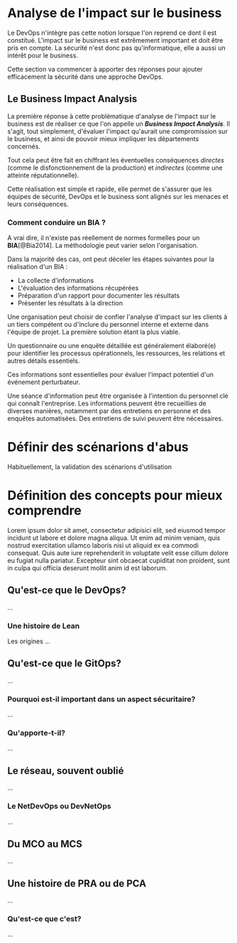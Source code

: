 # Analyse de l'impact sur le business

Le DevOps n'intègre pas cette notion lorsque l'on reprend ce dont il est constitué. 
L'impact sur le business est extrêmement important et doit être pris en compte. La sécurité n'est donc pas qu'informatique, elle a aussi un intérêt pour le business.

Cette section va commencer à apporter des réponses pour ajouter efficacement la sécurité dans une approche DevOps.

## Le Business Impact Analysis

La première réponse à cette problématique d'analyse de l'impact sur le business est de réaliser ce que l'on appelle un ***Business Impact Analysis***. Il s'agit, tout simplement, d'évaluer l'impact qu'aurait une compromission sur le business, et ainsi de pouvoir mieux impliquer les départements concernés.

Tout cela peut être fait en chiffrant les éventuelles conséquences *directes* (comme le disfonctionnement de la production) et *indirectes* (comme une atteinte réputationnelle).

Cette réalisation est simple et rapide, elle permet de s'assurer que les équipes de sécurité, DevOps et le business sont alignés sur les menaces et leurs conséquences.

### Comment conduire un BIA ?

A vrai dire, il n'existe pas réellement de normes formelles pour un **BIA**[@Bia2014]. La méthodologie peut varier selon l'organisation.

Dans la majorité des cas, ont peut déceler les étapes suivantes pour la réalisation d'un BIA :

- La collecte d'informations
- L'évaluation des informations récupérées
- Préparation d'un rapport pour documenter les résultats
- Présenter les résultats à la direction

Une organisation peut choisir de confier l'analyse d'impact sur les clients à un tiers compétent ou d'inclure du personnel interne et externe dans l'équipe de projet.
La première solution étant la plus viable.

Un questionnaire ou une enquête détaillée est généralement élaboré(e) pour identifier les processus opérationnels, les ressources, les relations et autres détails essentiels.

Ces informations sont essentielles pour évaluer l'impact potentiel d'un événement perturbateur.

Une séance d'information peut être organisée à l'intention du personnel clé qui connaît l'entreprise. Les informations peuvent être recueillies de diverses manières, notamment par des entretiens en personne et des enquêtes automatisées. Des entretiens de suivi peuvent être nécessaires.

# Définir des scénarions d'abus

Habituellement, la validation des scénarions d'utilisation

# Définition des concepts pour mieux comprendre

Lorem ipsum dolor sit amet, consectetur adipisici elit, sed eiusmod tempor incidunt ut labore et dolore magna aliqua. Ut enim ad minim veniam, quis nostrud exercitation ullamco laboris nisi ut aliquid ex ea commodi consequat. Quis aute iure reprehenderit in voluptate velit esse cillum dolore eu fugiat nulla pariatur. Excepteur sint obcaecat cupiditat non proident, sunt in culpa qui officia deserunt mollit anim id est laborum.

## Qu'est-ce que le DevOps?
...

### Une histoire de Lean
Les origines ...

## Qu'est-ce que le GitOps?
...

### Pourquoi est-il important dans un aspect sécuritaire?
...

### Qu'apporte-t-il?
...

## Le réseau, souvent oublié
...

### Le NetDevOps ou DevNetOps
...

## Du MCO au MCS
...

## Une histoire de PRA ou de PCA
...

### Qu'est-ce que c'est?
...

